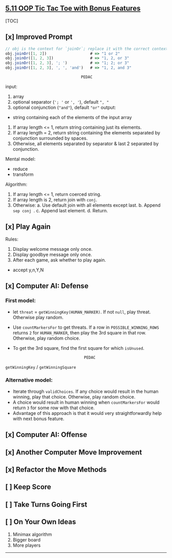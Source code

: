 ## [5.11 OOP Tic Tac Toe with Bonus Features](https://launchschool.com/lessons/93a83d87/assignments/9123ba93)

[TOC]

## [x] Improved Prompt

```javascript
// obj is the context for `joinOr`; replace it with the correct context.
obj.joinOr([1, 2])                   # => "1 or 2"
obj.joinOr([1, 2, 3])                # => "1, 2, or 3"
obj.joinOr([1, 2, 3], '; ')          # => "1; 2; or 3"
obj.joinOr([1, 2, 3], ', ', 'and')   # => "1, 2, and 3"
```

                                     PEDAC
input:
  1. array
  2. optional separator (`'; '` or `', '`), default `", "`
  3. optional conjunction (`"and"`), default `"or"`
output:
  - string containing each of the elements of the input array
  1. If array length <= 1, return string containing just its elements.
  2. If array length = 2, return string containing the elements separated by conjunction surrounded by spaces. 
  3. Otherwise, all elements separated by separator & last 2 separated by conjunction.

Mental model:
- reduce
- transform

Algorithm:
1. If array length <= 1, return coerced string.
2. If array length is 2, return join with ` conj `.
3. Otherwise:
   a. Use default join with all elements except last.
   b. Append `sep conj `.
   c. Append last element.
   d. Return.

## [x] Play Again

Rules:
1. Display welcome message only once.
2. Display goodbye message only once.
3. After each game, ask whether to play again.
  - accept y,n,Y,N

## [x] Computer AI: Defense

### First model:

- let `threat` = `getWinningKey(HUMAN_MARKER)`. If not `null`, play threat. Otherwise play random. 
- Use `countMarkersFor` to get threats. If a row in `POSSIBLE_WINNING_ROWS` returns `2` for `HUMAN_MARKER`, then play the 3rd square in that row. Otherwise, play random choice.
- To get the 3rd square, find the first square for which `isUnused`.

                                     PEDAC

`getWinningKey` / `getWinningSquare`

### Alternative model:

- Iterate through `validChoices`. If any choice would result in the human winning, play that choice. Otherwise, play random choice.
- A choice would result in human winning when `countMarkersFor` would return `3` for some row with that choice.
- Advantage of this approach is that it would very straightforwardly help with next bonus feature.

## [x] Computer AI: Offense

## [x] Another Computer Move Improvement

## [x] Refactor the Move Methods

## [ ] Keep Score

## [ ] Take Turns Going First

## [ ] On Your Own Ideas

1. Minimax algorithm
2. Bigger board
3. More players

---
